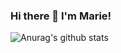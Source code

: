### Hi there 👋 I'm Marie!

<!--
**MariaJoseGarrido/MariaJoseGarrido** is a ✨ _special_ ✨ repository because its `README.md` (this file) appears on your GitHub profile.

Here are some ideas to get you started:

- 🔭 I’m currently working on ... something really exciting! 
- 🌱 I’m currently learning ...new skills to become a front-end developer.
- 👯 I’m looking to collaborate on ...
- 🤔 I’m looking for help with ...
- 💬 Ask me about ...
- 📫 How to reach me: mjgarrido.h@gmail.com
- 😄 Pronouns: ...
- ⚡ Fun fact: ...
-->

![Anurag's github stats](https://github-readme-stats.vercel.app/api?username=anuraghazra&show_icons=true&theme=onedark)
